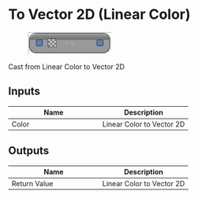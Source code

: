 # To Vector 2D (Linear Color)

<div align="left" data-full-width="false">

<figure><img src="to_vector_2d_-linear_color.png" alt=""><figcaption></figcaption></figure>

</div>

Cast from Linear Color to Vector 2D

## Inputs

<table>
<thead><tr><th width="170">Name</th><th>Description</th></tr></thead>
<tbody>
<tr><td>Color</td><td>Linear Color to Vector 2D</td></tr>
</tbody>
</table>

## Outputs

<table>
<thead><tr><th width="170">Name</th><th>Description</th></tr></thead>
<tbody>
<tr><td>Return Value</td><td>Linear Color to Vector 2D</td></tr>
</tbody>
</table>
